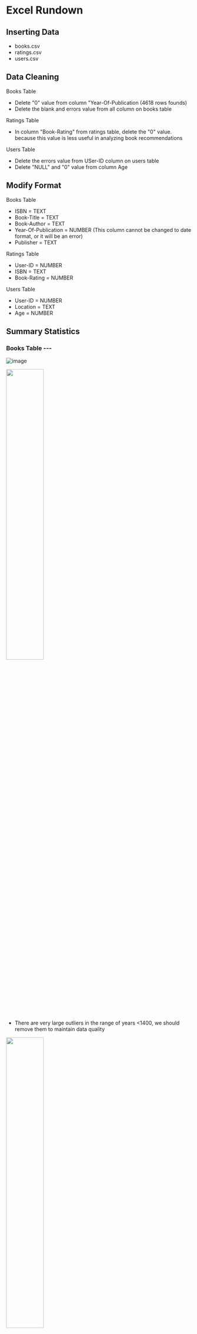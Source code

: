 # Excel Rundown

## Inserting Data
- books.csv
- ratings.csv
- users.csv

## Data Cleaning
Books Table
- Delete "0" value from column "Year-Of-Publication (4618 rows founds)
- Delete the blank and errors value from all column on books table

Ratings Table
- In column "Book-Rating" from ratings table, delete the "0" value. because this value is less useful in analyzing book recommendations

Users Table
- Delete the errors value from USer-ID column on users table
- Delete "NULL" and "0" value from column Age

## Modify Format
Books Table
- ISBN                = TEXT
- Book-Title          = TEXT
- Book-Author         = TEXT
- Year-Of-Publication = NUMBER (This column cannot be changed to date format, or it will be an error)
- Publisher           = TEXT

Ratings Table
- User-ID             = NUMBER
- ISBN                = TEXT
- Book-Rating         = NUMBER

Users Table
- User-ID             = NUMBER
- Location            = TEXT
- Age                 = NUMBER

## Summary Statistics
### Books Table ---

![image](https://github.com/sandika104/book-recommend-analysis/assets/153609763/f29ccfdb-44d9-45c1-b90d-09211510e050)

<img src="https://github.com/sandika104/book-recommend-analysis/assets/153609763/98ab0b12-a2e9-4482-830d-63f284b4685f" width=45% height=45%>  
  
- There are very large outliers in the range of years <1400, we should remove them to maintain data quality

<img src="https://github.com/sandika104/book-recommend-analysis/assets/153609763/21fca8ee-0689-4264-a1c3-d0eeeca3afbb" width=45% height=45%>  

- Interpretation:

It is known that the most data distribution is between 1990 - 2000. The distribution in Q1 and Q2 looks quite balanced. But there is a big outlier in the numbers from 1970 and below. This is what causes the kurtosis value to be at 231.8 and far from a normal distribution.

It is also known that the average value is 1993.68 with the middle value being 1996 and the highest value being 2002. There is a standard deviation of 8.3, and there is a skewness of -4.5754, which means the data is skewed towards the left and most of the data has poor values. from the average value.

But because this is a year column, I think this data is still acceptable.


### Ratings Table ---

![image](https://github.com/sandika104/book-recommend-analysis/assets/153609763/d3dfcd52-173a-44ae-98ba-34b182575140)

<img src="https://github.com/sandika104/book-recommend-analysis/assets/153609763/3d87d196-3faf-4547-9919-eb71d84c73e8" width=45% height=45%>  

- Interpretation:

It can be seen that the most data distribution is between 7(Q1) and 9(Q2). 25% are rated below 7, with a rating below 4. The remaining 25% are between 9-10.

The average value is 7.6 with a middle value of 8 and the highest value is 8. There is a standard deviation of 1.8, which is very good and there is a skewness of -0.6556, which means the data is skewed towards the left and most of the data has the same value. less than the average value. Finally, there is kurtosis with a value of 0.134, which means the data distribution is good.


### Users Table ---

![image](https://github.com/sandika104/book-recommend-analysis/assets/153609763/8906d498-75c8-4777-85b5-d01565d53fd6)

<img src="https://github.com/sandika104/book-recommend-analysis/assets/153609763/b98fed5f-c67c-40f4-9f0b-3af8d8182b4d" width=45% height=45%>  

- Adjusting for data that doesn't make sense, I will filter the age in the range of 7-100 years only

<img src="https://github.com/sandika104/book-recommend-analysis/assets/153609763/9b74d7c0-2bf3-4bc4-a26d-b02ee7642707" width=45% height=45%>  

- Interpretation:

It can be seen that the largest distribution of data is in the number range 25 - 45. In this data there are quite a lot of values above 45, with several outliers after the number 75. This is because the age range of the outlier is far from the average age.

This data has an average value of 34.63 with the middle value being 32 and the highest value being 24. We can assume they are people who will or are currently working. There is a standard deviation of 14.02 which is quite high and there is a skewness of -0.9945 which means the data is skewed to the right and the majority have an age that is greater than the average value.
  
-------------------------------------------------------------------------------------------------------------------  
<-- This data actually has quite a lot of problems, and I should have asked the data engineer to provide better data. But since this is just an exercise, I will still use it. -->
